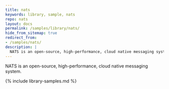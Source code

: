 ```yaml
---
title: nats
keywords: library, sample, nats
repo: nats
layout: docs
permalink: /samples/library/nats/
hide_from_sitemap: true
redirect_from:
- /samples/nats/
description: |
  NATS is an open-source, high-performance, cloud native messaging system.
---
```


NATS is an open-source, high-performance, cloud native messaging system.


{% include library-samples.md %}
